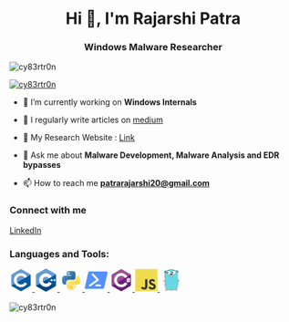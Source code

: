 <h1 align="center">Hi 👋, I'm Rajarshi Patra</h1>
<h3 align="center">Windows Malware Researcher</h3>

<p align="left"> <img src="https://komarev.com/ghpvc/?username=cy83rtr0n&label=Profile%20views&color=0e75b6&style=flat" alt="cy83rtr0n" /> </p>

<p align="left"> <a href="https://github.com/ryo-ma/github-profile-trophy"><img src="https://github-profile-trophy.vercel.app/?username=cy83rtr0n" alt="cy83rtr0n" /></a> </p>

- 🔭 I’m currently working on **Windows Internals**

- 📝 I regularly write articles on [medium](https://medium.com/@patrarajarshi20)

- 🔬 My Research Website : [Link](https://cy83rtr0n.notion.site/Cy8rtr0n-s-Blog-1cdbfdcc97cf80149126e9ec2633a081)

- 💬 Ask me about **Malware Development, Malware Analysis and EDR bypasses**

- 📫 How to reach me **patrarajarshi20@gmail.com**

<h3 align="left">Connect with me </h3>
<p align="left">
  
  [LinkedIn](https://www.linkedin.com/in/rajarshi-patra/)
</p>

<h3 align="left">Languages and Tools:</h3>
<p align="left"> 
<a href="https://www.cprogramming.com/" target="_blank" rel="noreferrer"> 
<img src="https://raw.githubusercontent.com/devicons/devicon/master/icons/c/c-original.svg" alt="c" width="40" height="40"/> 
</a> 
<a href="https://www.w3schools.com/cpp/" target="_blank" rel="noreferrer"> 
<img src="https://raw.githubusercontent.com/devicons/devicon/master/icons/cplusplus/cplusplus-original.svg" alt="cplusplus" width="40" height="40"/> 
</a> 
<a href="https://www.python.org" target="_blank" rel="noreferrer"> 
<img src="https://raw.githubusercontent.com/devicons/devicon/master/icons/python/python-original.svg" alt="python" width="40" height="40"/> 
</a> 
<!-- <a href="https://en.wikipedia.org/wiki/Assembly_language" target="_blank" rel="noreferrer"> 
<img src="https://www.svgrepo.com/show/184143/processor.svg" alt="assembly" width="40" height="40"/> 
</a>  -->
<a href="https://docs.microsoft.com/en-us/powershell/" target="_blank" rel="noreferrer"> 
<img src="https://raw.githubusercontent.com/devicons/devicon/master/icons/powershell/powershell-original.svg" alt="powershell" width="40" height="40"/> 
</a> 
<a href="https://docs.microsoft.com/en-us/dotnet/csharp/" target="_blank" rel="noreferrer"> 
<img src="https://raw.githubusercontent.com/devicons/devicon/master/icons/csharp/csharp-original.svg" alt="csharp" width="40" height="40"/> 
</a> 
<a href="https://developer.mozilla.org/en-US/docs/Web/JavaScript" target="_blank" rel="noreferrer"> 
<img src="https://raw.githubusercontent.com/devicons/devicon/master/icons/javascript/javascript-original.svg" alt="javascript" width="40" height="40"/> 
</a> 
<a href="https://golang.org" target="_blank" rel="noreferrer"> 
<img src="https://raw.githubusercontent.com/devicons/devicon/master/icons/go/go-original.svg" alt="go" width="40" height="40"/> 
</a> 
<!-- <a href="https://www.rust-lang.org" target="_blank" rel="noreferrer"> 
<img src="https://raw.githubusercontent.com/devicons/devicon/master/icons/rust/rust-plain.svg" alt="rust" width="40" height="40"/> 
</a>  -->
</p>

<p><img align="center" src="https://github-readme-stats.vercel.app/api/top-langs?username=cy83rtr0n&show_icons=true&locale=en&layout=compact" alt="cy83rtr0n" /></p>
